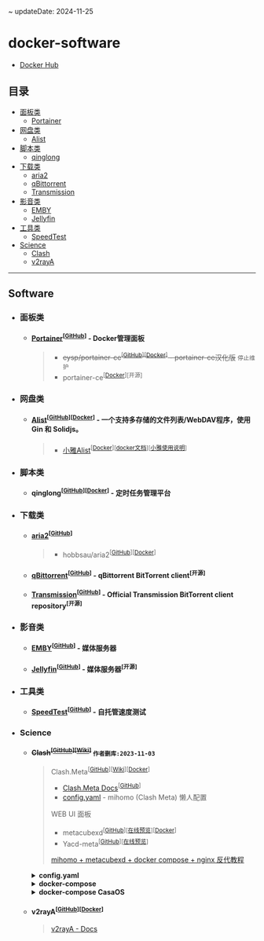 ~ updateDate: 2024-11-25

# docker-software
 - [Docker Hub](https://hub.docker.com/)

## 目录

* [面板类](#面板类)
	* [Portainer](#portainer)
* [网盘类](#网盘类)
	* [Alist](#alist)
* [脚本类](#脚本类)
	* [qinglong](#qinglong)
* [下载类](#下载类)
	* [aria2](#aria2)
	* [qBittorrent](#qbittorrent)
	* [Transmission](#transmission)
* [影音类](#影音类)
	* [EMBY](#emby)
	* [Jellyfin](#jellyfin)
* [工具类](#工具类)
	* [SpeedTest](#speedtest)
* [Science](#science)
    * [Clash](#clash)
    * [v2rayA](#v2raya)

  
---

## Software

- ### 面板类

    - #### [Portainer](https://www.portainer.io/)<a id="portainer"></a><sup>[[GitHub](https://github.com/portainer/portainer)]</sup> - Docker管理面板

        > - <s>eysp/portainer-ce<sup>[[GitHub](https://github.com/eysp/portainer-ce)]</sup><sup>[[Docker](https://hub.docker.com/r/6053537/portainer-ce)]</sup> - portainer-ce汉化版</s> `停止维护`
        > - portainer-ce<sup>[[Docker](https://hub.docker.com/r/portainer/portainer-ce)]</sup><sup>[开源]</sup>

- ### 网盘类

    - #### [Alist](https://alist.nn.ci/zh/)<a id="alist"></a><sup>[[GitHub](https://github.com/alist-org/alist)]</sup><sup>[[Docker](https://hub.docker.com/r/xhofe/alist)]</sup> -  一个支持多存储的文件列表/WebDAV程序，使用 Gin 和 Solidjs。

        > - [小雅Alist](https://alist.xiaoya.pro/)<sup>[[Docker](https://hub.docker.com/r/xiaoyaliu/alist)]</sup><sup>[[docker文档](https://xiaoyaliu.notion.site/xiaoya-docker-69404af849504fa5bcf9f2dd5ecaa75f)]</sup><sup>[[小雅使用说明](https://www.kdocs.cn/l/cvEe3cv6dGkH)]</sup>
  
- ### 脚本类

    - #### qinglong<a id="qinglong"></a><sup>[[GitHub](https://github.com/whyour/qinglong)]</sup><sup>[[Docker](https://hub.docker.com/r/whyour/qinglong)]</sup> - 定时任务管理平台

- ### 下载类

	- #### [aria2](https://aria2.github.io/)<a id="aria2"></a><sup>[[GitHub](https://github.com/aria2/aria2)]</sup>
  
        > - hobbsau/aria2<sup>[[GitHub](https://github.com/hobbsAU/docker-aria2)]</sup><sup>[[Docker](https://hub.docker.com/r/hobbsau/aria2)]</sup>

    - #### [qBittorrent](https://www.qbittorrent.org/)<a id="qbittorrent"></a><sup>[[GitHub](https://github.com/qbittorrent/qBittorrent)]</sup> - qBittorrent BitTorrent client<sup>[开源]</sup>

    - #### [Transmission](https://transmissionbt.com/)<a id="transmission"></a><sup>[[GitHub](https://github.com/transmission/transmission)]</sup> - Official Transmission BitTorrent client repository<sup>[开源]</sup>

- ### 影音类

    - #### [EMBY](https://emby.media/)<a id="emby"></a><sup>[[GitHub](https://github.com/MediaBrowser/Emby)]</sup> - 媒体服务器

    - #### [Jellyfin](https://jellyfin.org/)<a id="jellyfin"></a><sup>[[GitHub](https://github.com/jellyfin/jellyfin)]</sup> - 媒体服务器<sup>[开源]</sup>

- ### 工具类

    - #### [SpeedTest](https://librespeed.org/)<a id="speedtest"></a><sup>[[GitHub](https://github.com/librespeed/speedtest)]</sup> - 自托管速度测试

- ### Science

	- #### <s>Clash<a id="clash"></a><sup>[[GitHub](https://github.com/Dreamacro/clash/releases)]</sup><sup>[[Wiki](https://dreamacro.github.io/clash/zh_CN/)]</sup></s> `作者删库:2023-11-03`

		> Clash.Meta<sup>[[GitHub](https://github.com/MetaCubeX/mihomo)]</sup><sup>[[Wiki](https://clash-meta.gitbook.io/clash.meta-wiki-older/)]</sup><sup>[[Docker](https://hub.docker.com/r/metacubex/mihomo)]</sup>
		> - [Clash.Meta Docs](https://wiki.metacubex.one/)<sup>[[GitHub](https://github.com/MetaCubeX/Meta-Docs/)]</sup>
        > - [config.yaml](https://gist.github.com/liuran001/5ca84f7def53c70b554d3f765ff86a33) - mihomo (Clash Meta) 懒人配置
		>
		> WEB UI 面板
		> - metacubexd<sup>[[GitHub](https://github.com/MetaCubeX/metacubexd)]</sup><sup>[[在线预览](https://d.metacubex.one/)]</sup><sup>[[Docker](https://github.com/metacubex/metacubexd/pkgs/container/metacubexd)]</sup>
		> - Yacd-meta<sup>[[GitHub](https://github.com/MetaCubeX/Yacd-meta)]</sup><sup>[[在线预览](https://yacd.metacubex.one)]</sup>
        >
        > [mihomo + metacubexd + docker compose + nginx 反代教程](https://github.com/MetaCubeX/metacubexd/discussions/638)

        <details>

		<summary> <strong>config.yaml</strong> </summary>

		```yaml
        # mihomo (Clash Meta) 懒人配置
        # 版本 V1.5-240507
        # https://gist.github.com/liuran001/5ca84f7def53c70b554d3f765ff86a33
        # https://obdo.cc/meta
        # 作者: 笨蛋ovo (bdovo.cc)
        # Telegram: https://t.me/baka_not_baka
        # 关注我的 Telegram 频道谢谢喵 https://t.me/s/BDovo_Channel
        # 修改自官方示例规则 https://wiki.metacubex.one/example/#meta
        # 转载请保留此注释
        # 尽量添加了较为详尽的注释，不理解的地方建议对照 虚空终端 (Clash Meta) Docs 进行理解
        # 虚空终端 (Clash Meta) Docs 地址: https://wiki.metacubex.one
        # 不理解的地方不要乱动，这套规则我自己在用是正常没问题的，搞坏了我不负责

        # true 是启用
        # false 是禁用

        # 分组
        pr:
        &pr {
            type: select,
            proxies:
            [
                节点选择,
                香港,
                台湾,
                日本,
                新加坡,
                美国,
                其它地区,
                全部节点,
                自动选择,
                DIRECT,
            ],
        }
        # 延迟检测 URL
        p:
        &p {
            type: http,
            interval: 1800, # 更新provider的时间，单位为秒
            health-check:
            {
                enable: true,
                url: https://www.gstatic.com/generate_204,
                interval: 300,
            },
        }

        # 订阅名，记得修改成自己的
        # 添删订阅在这里和下方订阅链接依葫芦画瓢就行
        use: &use
        type: select
        use:
            - 订阅一
            - 订阅二
            - 本地配置

        # 订阅链接
        # 对于订阅来说，path 为选填项，但建议启用
        # 本地配置可以只填 path
        proxy-providers:
        订阅一:
            <<: *p
            path: ./proxy_provider/订阅一.yaml
            url: "https://example.com/airport?type=clashmeta&protocol=shadowsocks&rule=default"

        订阅二:
            <<: *p
            path: ./proxy_provider/订阅二.yaml
            url: "https://example.com/api/v1/client/subscribe?token=ilovechina"

        本地配置:
            <<: *p
            path: ./proxy_provider/本地配置.yaml

        # 规则订阅
        rule-providers:
        # anti-AD 广告拦截规则
        # https://github.com/privacy-protection-tools/anti-AD
        # 如果误杀率高请自行更换
        anti-AD:
            type: http
            behavior: domain
            format: yaml
            # path可为空(仅限clash.meta 1.15.0以上版本)
            path: ./rule_provider/anti-AD.yaml
            url: "https://raw.githubusercontent.com/privacy-protection-tools/anti-AD/master/anti-ad-clash.yaml?"
            interval: 600
        # anti-AD 白名单规则
        anti-AD-white:
            type: http
            behavior: domain
            format: yaml
            # path可为空(仅限clash.meta 1.15.0以上版本)
            path: ./rule_provider/anti-AD-white.yaml
            url: "https://raw.githubusercontent.com/privacy-protection-tools/dead-horse/master/anti-ad-white-for-clash.yaml?"
            interval: 600

        mode: rule
        # ipv6 支持
        ipv6: true
        log-level: info
        # 允许局域网连接
        allow-lan: true
        # socks5/http 端口
        mixed-port: 7890
        # Meta 内核特性 https://wiki.metacubex.one/config/general
        # 统一延迟
        # 更换延迟计算方式,去除握手等额外延迟
        unified-delay: true
        # TCP 并发
        # 同时对所有ip进行连接，返回延迟最低的地址
        tcp-concurrent: true
        # 外部控制端口
        external-controller: :9090
        secret: "123456"

        geodata-mode: true

        # Geo 数据库下载地址
        # 使用 FastGit 代理 (https://fgit.cf)
        # 源地址 https://github.com/MetaCubeX/meta-rules-dat
        # 可以更换镜像站但不要更换其他数据库，可能导致无法启动
        geox-url:
        geoip: "https://hub.gitmirror.com/https://github.com/MetaCubeX/meta-rules-dat/releases/download/latest/geoip.dat"
        geosite: "https://hub.gitmirror.com/https://github.com/MetaCubeX/meta-rules-dat/releases/download/latest/geosite.dat"
        mmdb: "https://hub.gitmirror.com/https://github.com/MetaCubeX/meta-rules-dat/releases/download/latest/country.mmdb"

        # 进程匹配模式
        # 路由器上请设置为 off
        # always 开启，强制匹配所有进程
        # strict 默认，由 Clash 判断是否开启
        # off 不匹配进程，推荐在路由器上使用此模式
        find-process-mode: strict

        # 缓解移动设备耗电问题
        # https://github.com/vernesong/OpenClash/issues/2614
        keep-alive-interval: 1800

        # 全局客户端指纹
        global-client-fingerprint: random # 随机指纹

        # 缓存
        profile:
        store-selected: true
        store-fake-ip: true

        # 自动同步时间以防止时间不准导致无法正常联网
        ntp:
        enable: true
        # 是否同步至系统时间，需要 root/管理员权限
        write-to-system: false
        server: time.apple.com
        port: 123
        interval: 30

        # 域名嗅探
        sniffer:
        enable: true
        sniff:
            TLS:
            ports: [443, 8443]
            HTTP:
            ports: [80, 8080-8880]
            override-destination: true

        # tun 模式
        tun:
        enable: false  # enable 'true'
        stack: system  # or 'gvisor'
        dns-hijack:
            - "any:53"
            - "tcp://any:53"
        auto-route: true
        auto-detect-interface: true

        # dns 设置
        # 已配置 ipv6
        dns:
        enable: true
        listen: :1053
        ipv6: true
        # 路由器个人建议使用 redir-host 以最佳兼容性
        # 其他设备可以使用 fake-ip
        enhanced-mode: redir-host
        fake-ip-range: 28.0.0.1/8
        fake-ip-filter:
            - '*'
            - '+.lan'
            - '+.local'
        default-nameserver:
            - 223.5.5.5
            - 119.29.29.29
            - 114.114.114.114
            - '[2402:4e00::]'
            - '[2400:3200::1]'
        nameserver:
            - 'tls://8.8.4.4#dns'
            - 'tls://1.0.0.1#dns'
            - 'tls://[2001:4860:4860::8844]#dns'
            - 'tls://[2606:4700:4700::1001]#dns'
        proxy-server-nameserver:
            - https://doh.pub/dns-query
        nameserver-policy:
            "geosite:cn,private":
            - https://doh.pub/dns-query
            - https://dns.alidns.com/dns-query

        # 多入站端口设置
        # listeners:
        #   - name: hk
        #     type: mixed
        #     port: 12991
        #     proxy: 香港

        #   - name: tw
        #     type: mixed
        #     port: 12992
        #     proxy: 台湾

        #   - name: sg
        #     type: mixed
        #     port: 12993
        #     proxy: 新加坡

        proxies:
        # - name: "WARP"
        #   type: wireguard
        #   server: engage.cloudflareclient.com
        #   port: 2408
        #   ip: "172.16.0.2/32"
        #   ipv6: "2606::1/128"        # 自行替换
        #   private-key: "private-key" # 自行替换
        #   public-key: "public-key"   # 自行替换
        #   udp: true
        #   reserved: "abba"           # 自行替换
        #   mtu: 1280
        #   dialer-proxy: "WARP前置"
        #   remote-dns-resolve: true
        #   dns:
        #     - https://dns.cloudflare.com/dns-query

        proxy-groups:
        # 使用 WARP 的用户需要手动在下方的 proxies 字段内添加 WARP
        # 例如 [WARP, 全部节点, 自动选择, 香港, 台湾, 日本, 新加坡, 美国, 其它地区, DIRECT],
        - {
            name: 节点选择,
            type: select,
            proxies:
                [全部节点, 自动选择, 香港, 台湾, 日本, 新加坡, 美国, 其它地区, DIRECT],
            }
        # 这里的 dns 指海外解析 dns 走的节点，一般跟随节点选择即可
        - { name: dns, <<: *pr }
        # WARP 配置链式出站
        # - { name: WARP前置, <<: *pr, exclude-type: "wireguard" }

        - { name: 广告拦截, type: select, proxies: [REJECT, DIRECT, 节点选择] }
        - { name: OpenAI, <<: *pr }
        # Apple 推荐走全局直连
        - { name: Apple, <<: *pr }
        - { name: Google, <<: *pr }
        - { name: Telegram, <<: *pr }
        - { name: Twitter, <<: *pr }
        - { name: Pixiv, <<: *pr }
        - { name: ehentai, <<: *pr }
        # 下面两个看需求启用，打开之后会代理全站流量，可能导致部分版权视频反而无法播放或视频播放速度缓慢
        # 下面 rules 两条也要启用
        # - {name: 哔哩哔哩, <<: *pr}
        # - {name: 哔哩东南亚, <<: *pr}
        - { name: 巴哈姆特, <<: *pr }
        - { name: YouTube, <<: *pr }
        - { name: NETFLIX, <<: *pr }
        - { name: Spotify, <<: *pr }
        - { name: Github, <<: *pr }
        - { name: Steam, <<: *pr }
        - { name: OneDrive, <<: *pr }
        - {
            name: 国内,
            type: select,
            proxies:
                [
                DIRECT,
                节点选择,
                香港,
                台湾,
                日本,
                新加坡,
                美国,
                其它地区,
                全部节点,
                自动选择,
                ],
            }
        # 其他就是所有规则没匹配到的
        # 可以理解为 ACL4SSR 配置里的 漏网之鱼
        # 换言之，其他走代理就是绕过中国大陆地址，不走就是 GFWList 模式
        - { name: 其他, <<: *pr }

        # 分隔,下面是地区分组
        - { name: 香港, <<: *use, filter: "(?i)港|hk|hongkong|hong kong" }
        - { name: 台湾, <<: *use, filter: "(?i)台|tw|taiwan" }
        - { name: 日本, <<: *use, filter: "(?i)日本|jp|japan" }
        - { name: 美国, <<: *use, filter: "(?i)美|us|unitedstates|united states" }
        - { name: 新加坡, <<: *use, filter: "(?i)(新|sg|singapore)" }
        - {
            name: 其它地区,
            <<: *use,
            filter: "(?i)^(?!.*(?:🇭🇰|🇯🇵|🇺🇸|🇸🇬|🇨🇳|港|hk|hongkong|台|tw|taiwan|日|jp|japan|新|sg|singapore|美|us|unitedstates)).*",
            }
        - { name: 全部节点, <<: *use }
        - { name: 自动选择, <<: *use, tolerance: 2, type: url-test }

        rules:

        - IP-CIDR,192.168.0.0/16,DIRECT

        # 若需禁用 QUIC 请取消注释 QUIC 两条规则
        # 防止 YouTube 等使用 QUIC 导致速度不佳, 禁用 443 端口 UDP 流量（不包括国内）

        # - AND,(AND,(DST-PORT,443),(NETWORK,UDP)),(NOT,((GEOSITE,cn))),REJECT # quic
        - AND,((RULE-SET,anti-AD),(NOT,((RULE-SET,anti-AD-white)))),广告拦截 # 感谢 Telegram @nextyahooquery 提供的建议
        # - GEOSITE,biliintl,哔哩东南亚
        # - GEOSITE,bilibili,哔哩哔哩

        # OpenAI (ChatGPT)
        - DOMAIN-SUFFIX,chatgpt.com,OpenAI
        - DOMAIN-SUFFIX,oaistatic.com,OpenAI
        - DOMAIN-SUFFIX,oaiusercontent.com,OpenAI
        - DOMAIN-SUFFIX,openai.com,OpenAI
        - DOMAIN-SUFFIX,openai.com.cdn.cloudflare.net,OpenAI
        - DOMAIN-SUFFIX,openaiapi-site.azureedge.net,OpenAI
        - DOMAIN-SUFFIX,openaicom-api-bdcpf8c6d2e9atf6.z01.azurefd.net,OpenAI
        - DOMAIN-SUFFIX,openaicomproductionae4b.blob.core.windows.net,OpenAI
        - DOMAIN-SUFFIX,production-openaicom-storage.azureedge.net,OpenAI
        - DOMAIN-SUFFIX,chatgpt.com,OpenAI
        # OpenAI 跟踪域名
        - DOMAIN-SUFFIX,o33249.ingest.sentry.io,广告拦截
        - DOMAIN-SUFFIX,openaicom.imgix.net,广告拦截
        
        - GEOSITE,apple,Apple
        - GEOSITE,apple-cn,Apple
        - GEOSITE,ehentai,ehentai
        - GEOSITE,github,Github
        - GEOSITE,twitter,Twitter
        - GEOSITE,youtube,YouTube
        - GEOSITE,google,Google
        - GEOSITE,google-cn,Google # Google CN 不走代理会导致香港等地区节点 Play Store 异常
        - GEOSITE,telegram,Telegram
        - GEOSITE,netflix,NETFLIX
        - GEOSITE,bahamut,巴哈姆特
        - GEOSITE,spotify,Spotify
        - GEOSITE,pixiv,Pixiv
        - GEOSITE,steam@cn,DIRECT
        - GEOSITE,steam,Steam
        - GEOSITE,onedrive,OneDrive
        - GEOSITE,geolocation-!cn,其他
        # - AND,(AND,(DST-PORT,443),(NETWORK,UDP)),(NOT,((GEOIP,CN))),REJECT # quic
        - GEOIP,google,Google
        - GEOIP,netflix,NETFLIX
        - GEOIP,telegram,Telegram
        - GEOIP,twitter,Twitter
        - GEOSITE,CN,国内
        - GEOIP,CN,国内
        - MATCH,其他

		```

		</details>

        <details>

		<summary> <strong>docker-compose</strong> </summary>

        - docker-compose.yml
        
            ```yml
                version: '3'

                services:
                # Mihomo Dashboard
                metacubexd:
                    container_name: metacubexd
                    image: ghcr.io/metacubex/metacubexd
                    restart: always
                    ports:
                    - '80:80'

                # Mihomo 内核
                meta:
                    container_name: meta
                    image: docker.io/metacubex/mihomo
                    restart: always
                    pid: host
                    ipc: host
                    network_mode: host
                    cap_add:
                    - ALL
                    volumes:
                    - ./config.yaml:/root/.config/mihomo
                    - /dev/net/tun:/dev/net/tun
            ```

        - Running
  
            ```bash
                docker-compose up -d
            ```

        - Update and Restart

            ```bash
                docker compose pull && docker compose up -d
            ```

        </details>

        <details>

		<summary> <strong>docker-compose CasaOS</strong> </summary>

        ```yml
            
            name: clash
            services:
                meta:
                    cap_add:
                        - ALL
                    cpu_shares: 90
                    command: []
                    container_name: meta
                    deploy:
                        resources:
                            limits:
                                memory: "3768582144"
                    hostname: meta
                    image: docker.io/metacubex/mihomo:latest
                    ipc: host
                    labels:
                        icon: https://cdn.jsdelivr.net/gh/MetaCubeX/metacubexd@main/public/pwa-192x192.png
                    network_mode: host
                    pid: host
                    restart: always
                    volumes:
                        - type: bind
                        source: /DATA/AppData/clash/DATA/AppData/clash
                        target: /root/.config/mihomo
                        bind:
                            create_host_path: true
                        - type: bind
                        source: /dev/net/tun
                        target: /dev/net/tun
                        bind:
                            create_host_path: true
                metacubexd:
                    cpu_shares: 90
                    command: []
                    container_name: metacubexd
                    deploy:
                        resources:
                            limits:
                                memory: "3768582144"
                    hostname: metacubexd
                    image: ghcr.io/metacubex/metacubexd:latest
                    labels:
                        icon: https://cdn.jsdelivr.net/gh/MetaCubeX/metacubexd@main/public/pwa-192x192.png
                    networks:
                        default: null
                    ports:
                        - mode: ingress
                        target: 80
                        published: "8888"
                        protocol: tcp
                    restart: always
            networks:
                default:
                    name: clash_default
            x-casaos:
                author: self
                category: self
                hostname: 192.168.1.89
                icon: https://cdn.jsdelivr.net/gh/MetaCubeX/metacubexd@main/public/pwa-192x192.png
                index: /
                is_uncontrolled: false
                port_map: "8888"
                scheme: http
                title:
                    custom: clash
            name: clash

        ```

        </details>

    - #### v2rayA<a id="v2raya"></a><sup>[[GitHub](https://github.com/v2rayA/v2rayA)]</sup><sup>[[Docker](https://hub.docker.com/r/mzz2017/v2raya)]</sup>

        > [v2rayA - Docs](https://v2raya.org/docs/prologue/introduction/)
